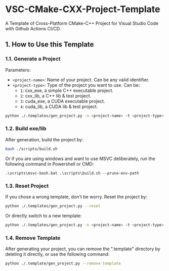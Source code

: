 # VSC-CMake-CXX-Project-Template
A Template of Cross-Platform CMake-C++ Project for Visual Studio Code with Github Actions CI/CD.

## 1. How to Use this Template

### 1.1. Generate a Project

Parameters:

- `<project-name>`: Name of your project. Can be any valid identifier.
- `<project-type>`: Type of the project you want to use. Can be:
  - `1`: cxx_exe, a simple C++ executable project.
  - `2`: cxx_lib, a C++ lib & test project.
  - `3`: cuda_exe, a CUDA executable project.
  - `4`: cuda_lib, a CUDA lib & test project.

```bash
python ./.templates/gen_project.py -n <project-name> -t <project-type>
```

### 1.2. Build exe/lib

After generation, build the project by:

```bash
bash ./scripts/build.sh
```

Or if you are using windows and want to use MSVC deliberately, run the following command in Powershell or CMD:

```pwsh
.\scripts\msvc-bash.bat .\scripts\build.sh --prune-env-path
```

### 1.3. Reset Project

If you chose a wrong template, don't be worry. Reset the project by:

```bash
python ./.templates/gen_project.py --reset
```

Or directly switch to a new template:

```bash
python ./.templates/gen_project.py -n <project-name> -t <project-type>
```

### 1.4. Remove Template

After generating your project, you can remove the ".template" directory by deleting it directly, or use the following command:

```bash
python ./.template/gen_project.py --remove-template
```
